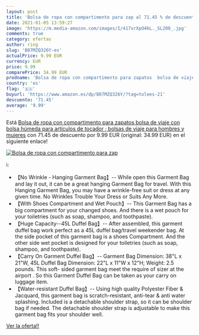 ```yaml
---
layout: post
title: 'Bolsa de ropa con compartimento para zap al 71.45 % de descuento'
date: 2021-01-05 13:59:27
image: 'https://m.media-amazon.com/images/I/417xrXpO4kL._SL200_.jpg'
comments: true
category: ofertas
author: ring
slug: 'B07MZQ326Y-es'
actualPrice: 9.99 EUR
currency: EUR
price: 9.99
comparePrice: 34.99 EUR
prodname: 'Bolsa de ropa con compartimento para zapatos  bolsa de viaje con bolsa húmeda  para artículos de tocador ; bolsas de viaje para hombres y mujeres'
country: 'es'
flag: '🇪🇸'
buyurl: 'https://www.amazon.es/dp/B07MZQ326Y/?tag=tolees-21'
descuento: '71.45'
average: '9.99'
---
```


Está [Bolsa de ropa con compartimento para zapatos  bolsa de viaje con bolsa húmeda  para artículos de tocador ; bolsas de viaje para hombres y mujeres](https://www.amazon.es/dp/B07MZQ326Y/?tag=tolees-21) con 71.45 de descuento por 9.99 EUR (original: 34.99 EUR) en el siguiente enlace!

[![Bolsa de ropa con compartimento para zap](https://m.media-amazon.com/images/I/417xrXpO4kL._SL200_.jpg)](https://www.amazon.es/dp/B07MZQ326Y/?tag=tolees-21)

ℹ️:

- 【No Wrinkle - Hanging Garment Bag】-- While open this Garment Bag and lay it out, it can be a great hanging Garment Bag for travel. With this Hanging Garment Bag, you may have a wrinkle-free suit or dress at any given time. No Wrinkles Trouble Your Dress or Suits Any More.
- 【With Shoes Compartment and Wet Pouch】-- This Garment Bag has a big compartment for your changed shoes. And there is a wet pouch for your toiletries (such as soap, shampoo, and toothpaste).
- 【Huge Capacity--45L Duffel Bag】-- After assembled, this garment duffel bag work perfect as a 45L duffel bag/travel weekender bag. At the side pocket of this garment bag is a shoes Compartment. And the other side wet pocket is designed for your toiletries (such as soap, shampoo, and toothpaste).
- 【Carry On Garment Duffel Bag】-- Garment Bag Dimension: 38"L x 21"W, 45L Duffel Bag Dimension: 22"L x 11"W x 12"H; Weight: 2.5 pounds. This soft- sided garment bag meet the require of sizer at the airport . So this Garment Duffel Bag can be taken as your carry on luggage item.
- 【Water-resistant Duffel Bag】-- Using high quality Polyester Fiber & Jacquard, this garment bag is scratch-resistant, anti-tear & anti water splashing. Included is a detachable shoulder strap, so it can be shoulder bag if needed. The detachable shoulder strap is adjustable to make this garment bag fits your shoulder well.

[Ver la oferta!!](https://www.amazon.es/dp/B07MZQ326Y/?tag=tolees-21)
